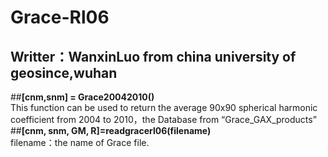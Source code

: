 # Grace-Rl06
## Writter：WanxinLuo from china university of geosince,wuhan
##**[cnm,snm] = Grace20042010()**  
This function can be used to return the average 90x90 spherical harmonic coefficient from 2004 to 2010，the Database from “Grace_GAX_products”
##**[cnm, snm, GM, R]=readgracerl06(filename)**  
filename：the name of Grace file.
